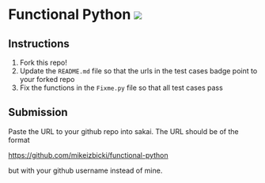 # Functional Python [![](https://github.com/elissayz/functional-python/workflows/tests/badge.svg)](https://github.com/elissayz/functional-python/actions?query=workflow%3Atests)

## Instructions

1. Fork this repo!
1. Update the `README.md` file so that the urls in the test cases badge point to your forked repo
1. Fix the functions in the `Fixme.py` file so that all test cases pass

## Submission

Paste the URL to your github repo into sakai. The URL should be of the format

https://github.com/mikeizbicki/functional-python

but with your github username instead of mine.
